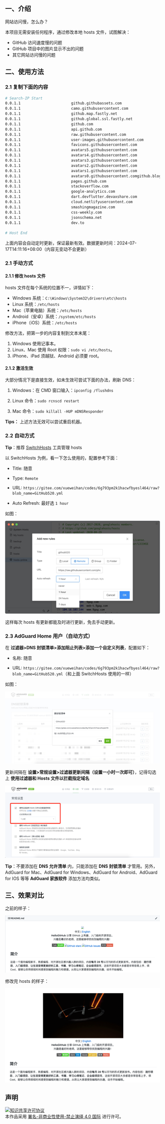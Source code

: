 
## 一、介绍

网站访问慢，怎么办？

本项目无需安装任何程序，通过修改本地 hosts 文件，试图解决：
- GitHub 访问速度慢的问题
- GitHub 项目中的图片显示不出的问题
- 其它网站访问慢的问题

## 二、使用方法

### 2.1 复制下面的内容
```bash
# Search-IP Start
0.0.1.1                       github.githubassets.com
0.0.1.1                       camo.githubusercontent.com
0.0.1.1                       github.map.fastly.net
0.0.1.1                       github.global.ssl.fastly.net
0.0.1.1                       github.com
0.0.1.1                       api.github.com
0.0.1.1                       raw.githubusercontent.com
0.0.1.1                       user-images.githubusercontent.com
0.0.1.1                       favicons.githubusercontent.com
0.0.1.1                       avatars5.githubusercontent.com
0.0.1.1                       avatars4.githubusercontent.com
0.0.1.1                       avatars3.githubusercontent.com
0.0.1.1                       avatars2.githubusercontent.com
0.0.1.1                       avatars1.githubusercontent.com
0.0.1.1                       avatars0.githubusercontent.comgithub.blog
0.0.1.1                       pages.github.com
0.0.1.1                       stackoverflow.com
0.0.1.1                       google-analytics.com
0.0.1.1                       dart.devflutter.devaxshare.com
0.0.1.1                       cloud.netlifyusercontent.com
0.0.1.1                       smashingmagazine.com
0.0.1.1                       css-weekly.com
0.0.1.1                       jsonschema.net
0.0.1.1                       dev.to

# Host End

```

上面内容会自动定时更新，保证最新有效。数据更新时间：2024-07-17T14:11:16+08:00（内容无变动不会更新）

### 2.1 手动方式
#### 2.1.1 修改 hosts 文件
hosts 文件在每个系统的位置不一，详情如下：
- Windows 系统：`C:\Windows\System32\drivers\etc\hosts`
- Linux 系统：`/etc/hosts`
- Mac（苹果电脑）系统：`/etc/hosts`
- Android（安卓）系统：`/system/etc/hosts`
- iPhone（iOS）系统：`/etc/hosts`

修改方法，把第一步的内容复制到文本末尾：

1. Windows 使用记事本。
2. Linux、Mac 使用 Root 权限：`sudo vi /etc/hosts`。
3. iPhone、iPad 须越狱、Android 必须要 root。

#### 2.1.2 激活生效
大部分情况下是直接生效，如未生效可尝试下面的办法，刷新 DNS：

1. Windows：在 CMD 窗口输入：`ipconfig /flushdns`

2. Linux 命令：`sudo rcnscd restart`

3. Mac 命令：`sudo killall -HUP mDNSResponder`

**Tips：** 上述方法无效可以尝试重启机器。

### 2.2 自动方式

**Tip**：推荐 [SwitchHosts](https://github.com/oldj/SwitchHosts) 工具管理 hosts

以 SwitchHosts 为例，看一下怎么使用的，配置参考下面：

- Title: 随意

- Type: `Remote`

- URL: `https://gitee.com/xueweihan/codes/6g793pm2k1hacwfbyesl464/raw?blob_name=GitHub520.yml`

- Auto Refresh: 最好选 `1 hour`

如图：

![](./img/switch-hosts.png)

这样每次 hosts 有更新都能及时进行更新，免去手动更新。

### 2.3 AdGuard Home 用户（自动方式）

在 **过滤器>DNS 封锁清单>添加阻止列表>添加一个自定义列表**，配置如下：

- 名称: 随意

- URL: `https://gitee.com/xueweihan/codes/6g793pm2k1hacwfbyesl464/raw?blob_name=GitHub520.yml`（和上面 SwitchHosts 使用的一样）

如图：

![](./img/AdGuard-rules.png)

更新间隔在 **设置>常规设置>过滤器更新间隔（设置一小时一次即可）**，记得勾选上 **使用过滤器和 Hosts 文件以拦截指定域名**

![](./img/AdGuard-rules2.png)

**Tip**：不要添加在 **DNS 允许清单** 内，只能添加在 **DNS 封锁清单** 才管用。另外，AdGuard for Mac、AdGuard for Windows、AdGuard for Android、AdGuard for IOS 等等 **AdGuard 家族软件** 添加方法均类似。

## 三、效果对比
之前的样子：

![](./img/old.png)

修改完 hosts 的样子：

![](./img/new.png)


## 声明
<a rel="license" href="https://creativecommons.org/licenses/by-nc-nd/4.0/deed.zh"><img alt="知识共享许可协议" style="border-width: 0" src="https://licensebuttons.net/l/by-nc-nd/4.0/88x31.png"></a><br>本作品采用 <a rel="license" href="https://creativecommons.org/licenses/by-nc-nd/4.0/deed.zh">署名-非商业性使用-禁止演绎 4.0 国际</a> 进行许可。